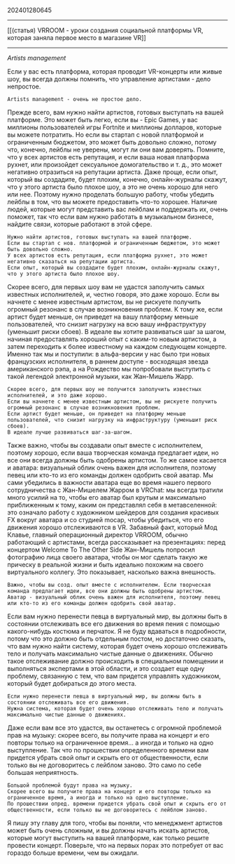 202401280645
***
[[(статья) VRROOM - уроки создания социальной платформы VR, которая заняла первое место в магазине VR]]
***
*Artists management*

Если у вас есть платформа, которая проводит VR-концерты или живые шоу, вы всегда должны помнить, что управление артистами - дело непростое.

```
Artists management - очень не простое дело.
```

Прежде всего, вам нужно найти артистов, готовых выступать на вашей платформе. Это может быть легко, если вы - Epic Games, у вас миллионы пользователей игры Fortnite и миллионы долларов, которые вы можете потратить. Но если вы стартап с новой платформой и ограниченным бюджетом, это может быть довольно сложно, потому что, конечно, лейблы не уверены, могут ли они вам доверять. Помните, что у всех артистов есть репутация, и если ваша новая платформа рухнет, или произойдет сексуальное домогательство и т. д., это может негативно отразиться на репутации артиста. Даже проще, если опыт, который вы создадите, будет плохим, конечно, онлайн-журналы скажут, что у этого артиста было плохое шоу, а это не очень хорошо для него или нее. Поэтому нужно проделать большую работу, чтобы убедить лейблы в том, что вы можете предоставить что-то хорошее. Наличие людей, которые могут представить вас лейблам и поддержать их, очень поможет, так что если вам нужно работать в музыкальном бизнесе, найдите связи, которые работают в этой сфере.

```
Нужно найти артистов, готовых выступать на вашей платформе. 
Если вы стартап с нов. платформой и ограниченным бюджетом, это может быть довольно сложно.
У всех артистов есть репутация, если платформа рухнет, это может негативно сказаться на репутации артиста.
Если опыт, который вы создадите будет плохим, онлайн-журналы скажут, что у этого артиста было плохое шоу.
```

Скорее всего, для первых шоу вам не удастся заполучить самых известных исполнителей, и, честно говоря, это даже хорошо. Если вы начнете с менее известным артистом, вы не рискуете получить огромный резонанс в случае возникновения проблем. К тому же, если артист будет меньше, он приведет на вашу платформу меньше пользователей, что снизит нагрузку на всю вашу инфраструктуру (уменьшит риски сбоев). В идеале вы хотите развиваться шаг за шагом, начиная предоставлять хороший опыт с каким-то новым артистом, а затем переходить к более известному на каждом следующем концерте. Именно так мы и поступили: в альфа-версии у нас было три новых французских исполнителя, в раннем доступе - восходящая звезда американского рэпа, а на Рождество мы попробовали выступить с такой легендой электронной музыки, как Жан-Мишель Жарр.

```
Cкорее всего, для первых шоу не получится заполучить известных исполнителей, и это даже хорошо.
Если вы начнете с менее известным артистом, вы не рискуете получить огромный резонанс в случае возникновения проблем.
Если артист будет меньше, он приведет на платформу меньше пользователей, что снизит нагрузку на инфраструктуру (уменьшит риск сбоев).
В идеале лучше развиваться шаг-за-шагом.
```

Также важно, чтобы вы создавали опыт вместе с исполнителем, поэтому хорошо, если ваша творческая команда предлагает идеи, но все они всегда должны быть одобрены артистом. То же самое касается и аватара: визуальный облик очень важен для исполнителя, поэтому певец или кто-то из его команды должен одобрить свой аватар. Мы сами убедились в важности аватара еще во время нашего первого сотрудничества с Жан-Мишелем Жарром в VRChat: мы всегда тратили много усилий на то, чтобы его аватар был крутым и максимально приближенным к тому, каким он представлял себя в метавселенной: это означало работу с художником шейдеров для создания красивых FX вокруг аватара и со студией mocap, чтобы убедиться, что его движения хорошо отслеживаются в VR. Забавный факт, который Мод Клавье, главный операционный директор VRROOM, обычно работающий с артистами, всегда рассказывает на презентациях: перед концертом Welcome To The Other Side Жан-Мишель попросил фотографию лица своего аватара, чтобы он мог сделать такую же прическу в реальной жизни и быть идеально похожим на своего виртуального коллегу. Это показывает, насколько важна внешность.

```
Важно, чтобы вы созд. опыт вместе с исполнителем. Если творческая команда предлагает идеи, все они должны быть одобрены артистом.
Аватар - визуальный облик очень важен для исполнителя, поэтому певец или кто-то из его команды должен одобрить свой аватар.
```

Если вам нужно перенести певца в виртуальный мир, вы должны быть в состоянии отслеживать все его движения во время пения с помощью какого-нибудь костюма и перчаток. Я не буду вдаваться в подробности, потому что это должно быть отдельным постом, но достаточно сказать, что вам нужно найти систему, которая будет очень хорошо отслеживать тело и получать максимально чистые данные о движениях. Обычно такое отслеживание должно происходить в специальном помещении и выполняться экспертами в этой области, и это создает еще одну проблему, связанную с тем, что вам придется управлять художником, который будет добираться до этого места.

```
Если нужно перенести певца в виртуальный мир, вы должны быть в состоянии отслеживать все его движения.
Нужна система, которая будет очень хорошо отслеживать тело и получать максимально чистые данные о движениях.
```

Даже если вам все это удастся, вы останетесь с огромной проблемой прав на музыку: скорее всего, вы получите права на концерт и его повторы только на ограниченное время... а иногда и только на одно выступление. Так что по прошествии определенного времени вам придется убрать свой опыт и скрыть его от общественности, если только вы не договоритесь с лейблом заново. Это само по себе большая неприятность.

```
Большой проблемой будут права на музыку.
Скорее всего вы получите права на концерт и его повторы только на ограниченное время, а иногда и только на одно выступление.
По прошествии опред. времени придется убрать свой опыт и скрыть его от общественности, если только вы не договоритесь с лейблом заново.
```

Я пишу эту главу для того, чтобы вы поняли, что менеджмент артистов может быть очень сложным, и вы должны начать искать артистов, которые могут выступить на вашей платформе, как только решите провести концерт. Поверьте, что на первых порах это потребует от вас гораздо больше времени, чем вы ожидали.